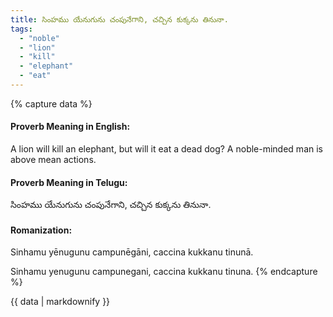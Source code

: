 ```yaml
---
title: సింహము యేనుగును చంపునేగాని, చచ్చిన కుక్కను తినునా.
tags:
  - "noble"
  - "lion"
  - "kill"
  - "elephant"
  - "eat"
---
```


{% capture data %}
#### Proverb Meaning in English:
A lion will kill an elephant, but will it eat a dead dog?
A noble-minded man is above mean actions.

#### Proverb Meaning in Telugu:
సింహము యేనుగును చంపునేగాని, చచ్చిన కుక్కను తినునా.

#### Romanization:
Sinhamu yēnugunu campunēgāni, caccina kukkanu tinunā.

Sinhamu yenugunu campunegani, caccina kukkanu tinuna.
{% endcapture %}

{{ data | markdownify }}


